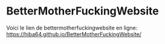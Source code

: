 # BetterMotherFuckingWebsite
Voici le lien de bettermotherfuckingwebsite en ligne:
https://hiba64.github.io/BetterMotherFuckingWebsite/
